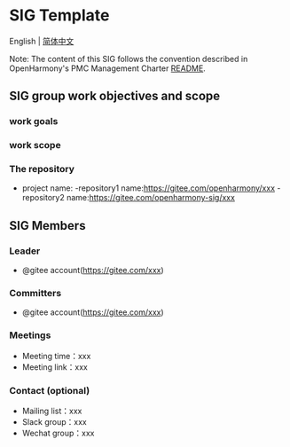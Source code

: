 # SIG Template
English | [简体中文](./sig_template_cn.md)

Note: The content of this SIG follows the convention described in OpenHarmony's PMC Management Charter [README](/zh/pmc.md).

## SIG group work objectives and scope

### work goals

### work scope

### The repository 
- project name:
  -repository1 name:https://gitee.com/openharmony/xxx
  -repository2 name:https://gitee.com/openharmony-sig/xxx


## SIG Members

### Leader
- @gitee account(https://gitee.com/xxx)

### Committers
- @gitee account(https://gitee.com/xxx)

 ### Meetings
 - Meeting time：xxx
 - Meeting link：xxx

### Contact (optional)

- Mailing list：xxx
- Slack group：xxx
- Wechat group：xxx
